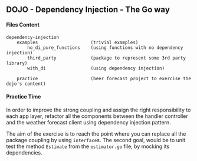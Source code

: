 ## DOJO - Dependency Injection - The Go way

#### Files Content
```
dependency-injection
    examples                    (trivial examples)
        no_di_pure_functions    (using functions with no dependency injection)
        third_party             (package to represent some 3rd party library)
        with_di                 (using dependency injection)
    
    practice                    (beer forecast project to exercise the dojo's content)
```

#### Practice Time
In order to improve the strong coupling and assign the right responsibility to each app layer, refactor all the
components between the handler controller and the weather forecast client using dependency injection pattern.

The aim of the exercise is to reach the point where you can replace all the package coupling by using `interface`s.
The second goal, would be to unit test the method `Estimate` from the `estimator.go` file, by mocking its dependencies.
